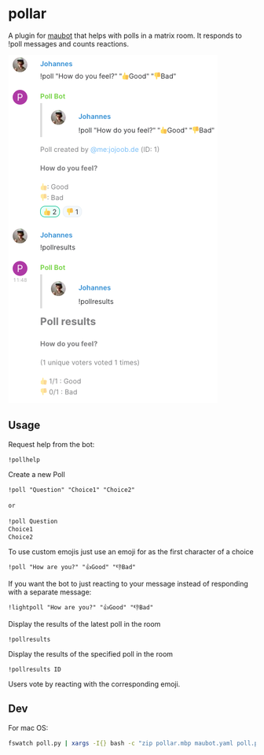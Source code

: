 # pollar
A plugin for [maubot](https://github.com/maubot/maubot) that helps with polls in a matrix room. It responds to !poll messages and counts reactions.

![Screenshot](./screenshot1.png)

## Usage
Request help from the bot:
```
!pollhelp
```

Create a new Poll
```
!poll "Question" "Choice1" "Choice2"

or

!poll Question
Choice1
Choice2
```

To use custom emojis just use an emoji for as the first character of a choice
```
!poll "How are you?" "👍️Good" "👎️Bad"
```

If you want the bot to just reacting to your message instead of responding with a separate message:
```
!lightpoll "How are you?" "👍️Good" "👎️Bad"
```

Display the results of the latest poll in the room
```
!pollresults
```

Display the results of the specified poll in the room
```
!pollresults ID
```

Users vote by reacting with the corresponding emoji.

## Dev
For mac OS:
```bash
fswatch poll.py | xargs -I{} bash -c "zip pollar.mbp maubot.yaml poll.py && curl -XPUT http://localhost:29316/_matrix/maubot/v1/plugin/de.jojoob.matrix.pollbot -H 'Authorization: Bearer TOKEN' --data-binary @pollar.mbp
```

